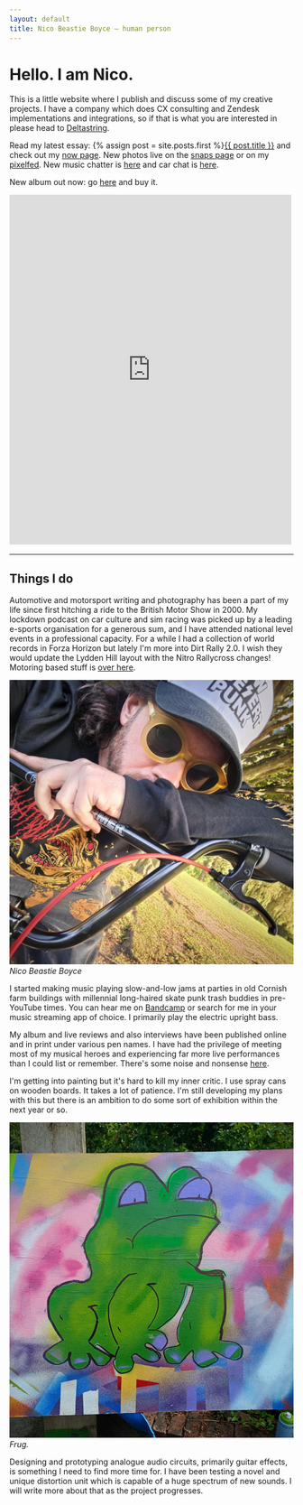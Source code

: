 ```yaml
---
layout: default
title: Nico Beastie Boyce — human person
---
```


# Hello. I am Nico.

This is a little website where I publish and discuss some of my creative projects. I have a company which does CX consulting and Zendesk implementations and integrations, so if that is what you are interested in please head to <a href="https://deltastring.com">Deltastring</a>.

Read my latest essay: {% assign post = site.posts.first %}<a href="{{ post.url }}">{{ post.title }}</a> and check out my [now page](/now/). New photos live on the [snaps page](/snaps) or on my [pixelfed](https://pixelfed.social/beastie). New music chatter is [here](/music/) and car chat is [here](/wheels/).

New album out now: go [here](https://fightingmongooses.bandcamp.com/) and buy it.

<iframe style="border: 0; width: 500px; height: 620px;" src="https://bandcamp.com/EmbeddedPlayer/album=2664333807/size=large/bgcol=333333/linkcol=e99708/tracklist=false/transparent=true/" seamless><a href="https://fightingmongooses.bandcamp.com/album/instrumental-driving-music-for-drecks">instrumental driving music for drecks by The Fighting Mongooses</a></iframe>

***

## Things I do

Automotive and motorsport writing and photography has been a part of my life since first hitching a ride to the British Motor Show in 2000. My lockdown podcast on car culture and sim racing was picked up by a leading e-sports organisation for a generous sum, and I have attended national level events in a professional capacity. For a while I had a collection of world records in Forza Horizon but lately I'm more into Dirt Rally 2.0. I wish they would update the Lydden Hill layout with the Nitro Rallycross changes! Motoring based stuff is [over here](/wheels/).

![Nico Beastie Boyce](/public/img/bike.jpeg)
*Nico Beastie Boyce*

I started making music playing slow-and-low jams at parties in old Cornish farm buildings with millennial long-haired skate punk trash buddies in pre-YouTube times. You can hear me on <a href="https://nicoboyce.bandcamp.com/">Bandcamp</a> or search for me in your music streaming app of choice. I primarily play the electric upright bass.

My album and live reviews and also interviews have been published online and in print under various pen names. I have had the privilege of meeting most of my musical heroes and experiencing far more live performances than I could list or remember. There's some noise and nonsense [here](/music/).

I'm getting into painting but it's hard to kill my inner critic. I use spray cans on wooden boards. It takes a lot of patience. I'm still developing my plans with this but there is an ambition to do some sort of exhibition within the next year or so.

![Frug.](/public/img/frug.jpg)
*Frug.*

Designing and prototyping analogue audio circuits, primarily guitar effects, is something I need to find more time for. I have been testing a novel and unique distortion unit which is capable of a huge spectrum of new sounds. I will write more about that as the project progresses.